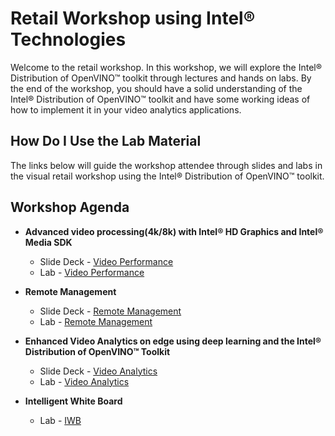 # Retail Workshop using Intel® Technologies
Welcome to the retail workshop. In this workshop, we will explore the Intel® Distribution of OpenVINO™ toolkit through lectures and hands on labs. By the end of the workshop, you should have a solid understanding of the Intel® Distribution of OpenVINO™ toolkit and have some working ideas of how to implement it in your video analytics applications.
## How Do I Use the Lab Material
The links below will guide the workshop attendee through slides and labs in the visual retail workshop using the Intel® Distribution of OpenVINO™ toolkit.

## Workshop Agenda
<!-- * **Setup and deployment**
    - Slide Deck -
    - Lab - [Setup and deployment](./Setup_and_deployment.md)-->


* **Advanced video processing(4k/8k) with Intel® HD Graphics and Intel® Media SDK**
  - Slide Deck - [Video Performance](./Presentations/VideoPerformance.pdf)
  - Lab - [Video Performance](./Video_Performance/README.md)


* **Remote Management**
  - Slide Deck - [Remote Management](./Presentations/RemoteManagement.pdf)
  - Lab - [Remote Management](./Remote_Management/README.md)


* **Enhanced Video Analytics on edge using deep learning and the Intel® Distribution of OpenVINO™ Toolkit**
    - Slide Deck - [Video Analytics](./Presentations/VideoAnalytics.pdf)
    - Lab - [Video Analytics](./Video_Analytics/README.md)

* **Intelligent White Board**
    <!--- Slide Deck --->
    - Lab - [IWB](./IWB/IntelUnitePluginDevelopment.md)